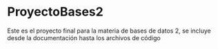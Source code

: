 # ProyectoBases2
Este es el proyecto final para la materia de bases de datos 2, se incluye desde la documentación hasta los archivos de código
